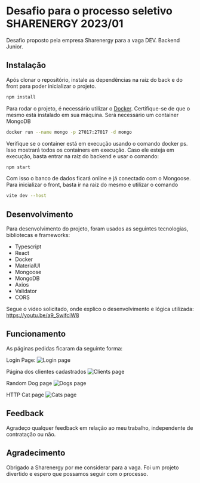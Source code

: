# Desafio para o processo seletivo SHARENERGY 2023/01


Desafio proposto pela empresa Sharenergy para a vaga DEV. Backend Junior.

## Instalação

Após clonar o repositório, instale as dependências na raiz do back e do front para poder inicializar o projeto.

```bash
npm install
```
Para rodar o projeto, é necessário utilizar o [Docker](https://www.docker.com/). Certifique-se de que o mesmo está instalado em sua máquina.
Será necessário um container MongoDB
```bash 
docker run --name mongo -p 27017:27017 -d mongo
```
Verifique se o container está em execução usando o comando docker ps. Isso mostrará todos os containers em execução.
Caso ele esteja em execução, basta entrar na raiz do backend e usar o comando:
```bash
npm start
```
Com isso o banco de dados ficará online e já conectado com o Mongoose.
Para inicializar o front, basta ir na raiz do mesmo e utilizar o comando

```bash
vite dev --host 

```

## Desenvolvimento
Para desenvolvimento do projeto, foram usados as seguintes tecnologias, bibliotecas e frameworks:

- Typescript
- React
- Docker
- MaterialUI
- Mongoose
- MongoDB
- Axios
- Validator
- CORS

Segue o vídeo solicitado, onde explico o desenvolvimento e lógica utilizada: https://youtu.be/a9_SwifciW8

## Funcionamento


As páginas pedidas ficaram da seguinte forma:


Login Page:
![Login page](https://iili.io/HaRBn3B.png)

Página dos clientes cadastrados
![Clients page](https://iili.io/HaR7roN.png)

Random Dog page
![Dogs page](https://iili.io/HaR1yWx.png)

HTTP Cat page
![Cats page](https://iili.io/HaRlcWQ.png)


## Feedback

Agradeço qualquer feedback em relação ao meu trabalho, independente de contratação ou não.


## Agradecimento

Obrigado a Sharenergy por me considerar para a vaga. Foi um projeto divertido e espero que possamos seguir com o processo.
